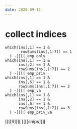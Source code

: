 ```yaml
---
date: 2020-09-11
---
```


# collect indices

	which(ins[,1] == 1 &
	       rowSums(ins[,1:7]) == 1
	  ) -[[[[ emp_only
	which(ins[,1] == 1 &
	      ins[,2] == 1 &
	      rowSums(ins[,1:7]) == 2
	  ) -[[[[ emp_priv
	which(ins[,1] == 1 &
	      ins[,6] == 1 &
	      rowSums(ins[,1:7]) == 2
	  ) -[[[[ emp_va
	which(ins[,1] == 1 &
	      ins[,2] == 1 &
	      ins[,6] == 1 &
	      rowSums(ins[,1:7]) == 3
	  ) -[[[[ emp_priv_va


[[[[R]]][
[[[[snips]]][

